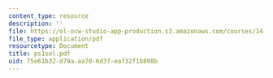 ```yaml
---
content_type: resource
description: ''
file: https://ol-ocw-studio-app-production.s3.amazonaws.com/courses/14-30-introduction-to-statistical-method-in-economics-spring-2006/75e61b32d79aaa706d37eaf32f1b898b_ps1sol.pdf
file_type: application/pdf
resourcetype: Document
title: ps1sol.pdf
uid: 75e61b32-d79a-aa70-6d37-eaf32f1b898b
---
```

